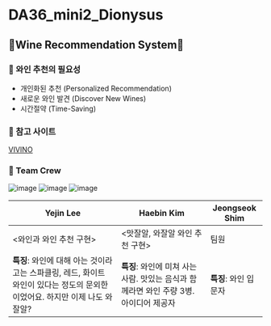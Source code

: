 # DA36_mini2_Dionysus
## 🍷Wine Recommendation System🍷

### 🍇 와인 추천의 필요성
  - 개인화된 추천 (Personalized Recommendation)
  - 새로운 와인 발견 (Discover New Wines)
  - 시간절약 (Time-Saving)

### 🍇 참고 사이트
[VIVINO](https://www.vivino.com/US/en/)

### 🍇 Team Crew
   ![image](https://github.com/user-attachments/assets/adbecace-d98a-418a-9581-f570303ddbe9)
       ![image](https://github.com/user-attachments/assets/843c1342-a6a6-415d-8fbe-6f5611f6e88c)
                ![image](https://github.com/user-attachments/assets/324420a3-a674-4ee7-ac08-4285dbea6408)
     

| **Yejin Lee**            | **Haebin Kim**                              | **Jeongseok Shim**       |
|---------------------------|---------------------------------------------|---------------------------|
| <와인과 와인 추천 구현>  | <맛잘알, 와잘알 와인 추천 구현>             | 팀원                      |
| **특징**: 와인에 대해 아는 것이라고는 스파클링, 레드, 화이트 와인이 있다는 정도의 문외한이었어요. 하지만 이제 나도 와잘알? | **특징**: 와인에 미쳐 사는 사람. 맛있는 음식과 함께라면 와인 주량 3병. 아이디어 제공자 | **특징**: 와인 입문자 |





